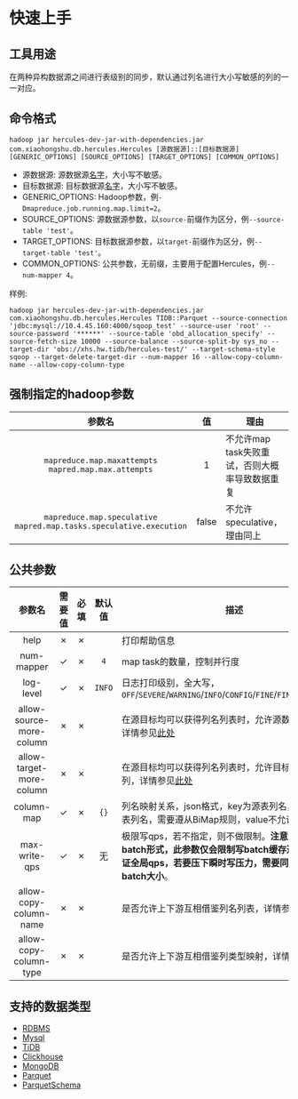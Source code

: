 # 快速上手
## 工具用途
在两种异构数据源之间进行表级别的同步，默认通过列名进行大小写敏感的列的一一对应。  
## 命令格式
```
hadoop jar hercules-dev-jar-with-dependencies.jar com.xiaohongshu.db.hercules.Hercules [源数据源]::[目标数据源] [GENERIC_OPTIONS] [SOURCE_OPTIONS] [TARGET_OPTIONS] [COMMON_OPTIONS]
```
+ 源数据源: 源数据源[名字](../Introduction.md#概览)，大小写不敏感。
+ 目标数据源: 目标数据源[名字](../Introduction.md#概览)，大小写不敏感。
+ GENERIC_OPTIONS: Hadoop参数，例`-Dmapreduce.job.running.map.limit=2`。
+ SOURCE_OPTIONS: 源数据源参数，以`source-`前缀作为区分，例`--source-table 'test'`。
+ TARGET_OPTIONS: 目标数据源参数，以`target-`前缀作为区分，例`--target-table 'test'`。
+ COMMON_OPTIONS: 公共参数，无前缀，主要用于配置Hercules，例`--num-mapper 4`。

样例:
```
hadoop jar hercules-dev-jar-with-dependencies.jar com.xiaohongshu.db.hercules.Hercules TIDB::Parquet --source-connection 'jdbc:mysql://10.4.45.160:4000/sqoop_test' --source-user 'root' --source-password '******' --source-table 'obd_allocation_specify' --source-fetch-size 10000 --source-balance --source-split-by sys_no --target-dir 'obs://xhs.hw.tidb/hercules-test/' --target-schema-style sqoop --target-delete-target-dir --num-mapper 16 --allow-copy-column-name --allow-copy-column-type
```

## 强制指定的hadoop参数

|参数名|值|理由|
|:---:|:---:|---|
|`mapreduce.map.maxattempts` `mapred.map.max.attempts`|1|不允许map task失败重试，否则大概率导致数据重复|
|`mapreduce.map.speculative` `mapred.map.tasks.speculative.execution`|false|不允许speculative，理由同上|

## 公共参数

|参数名|需要值|必填|默认值|描述|例|
|:---:|:---:|:---:|:---:|---|:---:|
|help|✗|✗| |打印帮助信息| |
|num-mapper|✓|✗|`4`|map task的数量，控制并行度| |
|log-level|✓|✗|`INFO`|日志打印级别，全大写，`OFF`/`SEVERE`/`WARNING`/`INFO`/`CONFIG`/`FINE`/`FINER`/`FINEST`/`ALL`| |
|allow-source-more-column|✗|✗| |在源目标均可以获得列名列表时，允许源数据源表多列，详情参见[此处](../dev/Core.md#SchemaNegotiator)| |
|allow-target-more-column|✗|✗| |在源目标均可以获得列名列表时，允许目标数据源表多列，详情参见[此处](../dev/Core.md#SchemaNegotiator)| |
|column-map|✓|✗|`{}`|列名映射关系，json格式，key为源表列名，value为目标表列名，需要遵从BiMap规则，value不允许重复|`{"source_column": "target_column"}`|
|max-write-qps|✓|✗|无|极限写qps，若不指定，则不做限制。**注意: 若下游写使用batch形式，此参数仅会限制写batch缓存速度，仅能保证全局qps，若要压下瞬时写压力，需要同时考虑减小batch大小**。| |
|allow-copy-column-name|✗|✗| |是否允许上下游互相借鉴列名列表，详情参见[此处](../dev/Core.md#SchemaNegotiator)| |
|allow-copy-column-type|✗|✗| |是否允许上下游互相借鉴列类型映射，详情参见[此处](../dev/Core.md#SchemaNegotiator)| |

## 支持的数据类型
+ [RDBMS](./RDBMS.md)
+ [Mysql](./Mysql.md)
+ [TiDB](./TiDB.md)
+ [Clickhouse](./Clickhouse.md)
+ [MongoDB](./MongoDB.md)
+ [Parquet](./Parquet.md)
+ [ParquetSchema](./ParquetSchema.md)